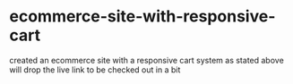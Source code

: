# ecommerce-site-with-responsive-cart
created an ecommerce site with a responsive cart system as stated above
will drop the live link to be checked out in a bit
